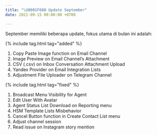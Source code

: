 ```yaml
---
title: "\U0001F680 Update September"
date: 2021-09-15 00:00:00 +0700

---
```

September memiliki beberapa update, fokus utama di bulan ini adalah:

{% include tag.html tag="added" %}

1. Copy Paste Image function on Email Channel
2. Image Preview on Email Channel’s Attachment
3. CSV (.csv) on Inbox Conversation Attachment Upload
4. Yandex Provider on Email Integration Lists
5. Adjustment File Uploader on Telegram Channel

{% include tag.html tag="fixed" %}

1. Broadcast Menu Visibility for Agent
2. Edit User With Avatar
3. Agent Status List Download on Reporting menu
4. HSM Template Lists Misbehavior
5. Cancel Button function in Create Contact List menu
6. Adjust channel session
7. Read issue on Instagram story mention